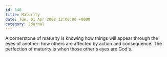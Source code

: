 ```yaml
---
id: 140
title: Maturity
date: Tue, 01 Apr 2008 12:00:00 +0000
category: Journal
---
```


A cornerstone of maturity is knowing how things will appear through the eyes
of another: how others are affected by action and consequence.  The perfection
of maturity is when those other's eyes are God's.


